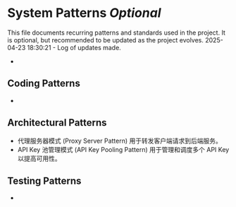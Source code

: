 # System Patterns *Optional*

This file documents recurring patterns and standards used in the project.
It is optional, but recommended to be updated as the project evolves.
2025-04-23 18:30:21 - Log of updates made.

*

## Coding Patterns

*

## Architectural Patterns

*   代理服务器模式 (Proxy Server Pattern) 用于转发客户端请求到后端服务。
*   API Key 池管理模式 (API Key Pooling Pattern) 用于管理和调度多个 API Key 以提高可用性。

## Testing Patterns

*